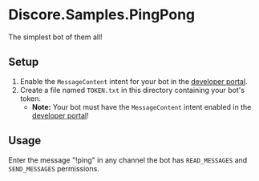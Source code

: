 # Discore.Samples.PingPong
The simplest bot of them all! 

## Setup
1. Enable the `MessageContent` intent for your bot in the [developer portal](https://discord.com/developers/applications).
2. Create a file named `TOKEN.txt` in this directory containing your bot's token.
    - **Note:** Your bot must have the `MessageContent` intent enabled in the [developer portal](https://discord.com/developers/applications)!

## Usage
Enter the message "!ping" in any channel the bot has `READ_MESSAGES` and `SEND_MESSAGES` permissions.
